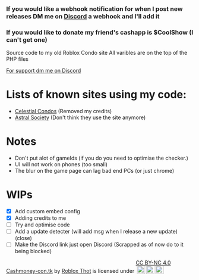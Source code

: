 ### __If you would like a webhook notification for when I post new releases DM me on [Discord](https://www.discord.com/users/378746510596243458) a webhook and I'll add it__
### If you would like to donate my friend's cashapp is $CoolShow (I can't get one)

Source code to my old Roblox Condo site
All varibles are on the top of the PHP files

[For support dm me on Discord ](https://www.discord.com/users/378746510596243458)

# Lists of known sites using my code:
- [Celestial Condos](https://celestialcondos.com/) (Removed my credits)
- [Astral Society](https://astralsociety.xyz/) (Don't think they use the site anymore)


# Notes
* Don't put alot of gameIds (if you do you need to optimise the checker.)
* UI will not work on phones (too small)
* The blur on the game page can lag bad end PCs (or just chrome)

# WIPs
- [x] Add custom embed config
- [x] Adding credits to me
- [ ] Try and optimise code
- [ ] Add a update detecter (will add msg when I release a new update) (close)
- [ ] Make the Discord link just open Discord (Scrapped as of now do to it being blocked)

<p xmlns:cc="http://creativecommons.org/ns#" xmlns:dct="http://purl.org/dc/terms/"><a property="dct:title" rel="cc:attributionURL" href="https://github.com/Roblox-Thot/cashmoney-con.tk">Cashmoney-con.tk</a> by <a rel="cc:attributionURL dct:creator" property="cc:attributionName" href="https://github.com/Roblox-Thot">Roblox Thot</a> is licensed under <a href="http://creativecommons.org/licenses/by-nc/4.0/?ref=chooser-v1" target="_blank" rel="license noopener noreferrer" style="display:inline-block;">CC BY-NC 4.0<br><img style="height:22px!important;margin-left:3px;vertical-align:text-bottom;" src="https://mirrors.creativecommons.org/presskit/icons/cc.svg?ref=chooser-v1"><img style="height:22px!important;margin-left:3px;vertical-align:text-bottom;" src="https://mirrors.creativecommons.org/presskit/icons/by.svg?ref=chooser-v1"><img style="height:22px!important;margin-left:3px;vertical-align:text-bottom;" src="https://mirrors.creativecommons.org/presskit/icons/nc.svg?ref=chooser-v1"></a></p>

